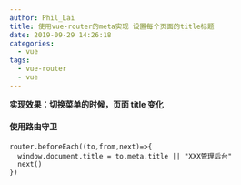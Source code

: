 ```yaml
---
author: Phil_Lai
title: 使用vue-router的meta实现 设置每个页面的title标题
date: 2019-09-29 14:26:18
categories:
  - vue
tags:
  - vue-router
  - vue
---
```


**实现效果：切换菜单的时候，页面 title 变化**

<!-- more -->

#### 使用路由守卫

```
router.beforeEach((to,from,next)=>{
  window.document.title = to.meta.title || "XXX管理后台"
  next()
})
```
